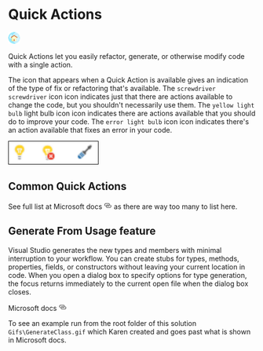 # Quick Actions

[![](assets/home-ec.png)](index.md)

Quick Actions let you easily refactor, generate, or otherwise modify code with a single action.

The icon that appears when a Quick Action is available gives an indication of the type of fix or refactoring that's available. The `screwdriver screwdriver` icon icon indicates just that there are actions available to change the code, but you shouldn't necessarily use them. The `yellow light bulb` light bulb icon icon indicates there are actions available that you should do to improve your code. The `error light bulb` icon icon indicates there's an action available that fixes an error in your code.

![Light Bulb Screwdriver](assets/light_bulb_screwdriver.png)

## Common Quick Actions

See full list at Microsoft docs [![](assets/Link_16x.png)](https://docs.microsoft.com/en-us/visualstudio/ide/common-quick-actions?view=vs-2022&tabs=csharp) as there are way too many to list here.

## Generate From Usage feature

Visual Studio generates the new types and members with minimal interruption to your workflow. You can create stubs for types, methods, properties, fields, or constructors without leaving your current location in code. When you open a dialog box to specify options for type generation, the focus returns immediately to the current open file when the dialog box closes.

Microsoft docs [![](assets/Link_16x.png)](https://docs.microsoft.com/en-us/visualstudio/ide/walkthrough-test-first-support-with-the-generate-from-usage-feature?view=vs-2022&tabs=csharp)

To see an example run from the root folder of this solution `Gifs\GenerateClass.gif` which Karen created and goes past what is shown in Microsoft docs.